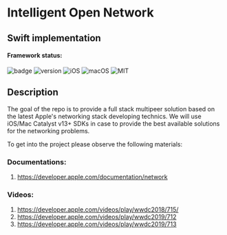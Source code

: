 # Intelligent Open Network
## Swift implementation

#### Framework status:
![badge](https://action-badges.now.sh/kxpone/ion-swift)
![version](https://img.shields.io/badge/version-0.0.1-blue)
![iOS](https://img.shields.io/badge/platform_iOS-13.0-green)
![macOS](https://img.shields.io/badge/platform_macOS-10.15-green)
![MIT](https://cocoapod-badges.herokuapp.com/l/NSStringMask/badge.png)

## Description

The goal of the repo is to provide a full stack multipeer solution based on the latest Apple's networking stack developing technics. We will use iOS/Mac Catalyst v13+ SDKs in case to provide the best available solutions for the networking problems.

To get into the project please observe the following materials:

### Documentations:
1. https://developer.apple.com/documentation/network

### Videos:
1. https://developer.apple.com/videos/play/wwdc2018/715/
2. https://developer.apple.com/videos/play/wwdc2019/712
3. https://developer.apple.com/videos/play/wwdc2019/713
